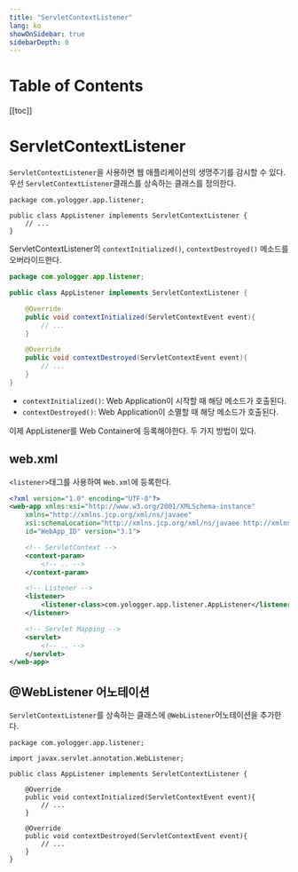 ```yaml
---
title: "ServletContextListener"
lang: ko
showOnSidebar: true
sidebarDepth: 0
---
```


# Table of Contents
[[toc]]

# ServletContextListener
`ServletContextListener`을 사용하면 웹 애플리케이션의 생명주기를 감시할 수 있다. 우선 `ServletContextListener`클래스를 상속하는 클래스를 정의한다.
``` java{3}
package com.yologger.app.listener;

public class AppListener implements ServletContextListener {
    // ...
}
```
ServletContextListener의 `contextInitialized()`, `contextDestroyed()` 메소드를 오버라이드한다.
``` java AppListener.java
package com.yologger.app.listener;

public class AppListener implements ServletContextListener {

    @Override
    public void contextInitialized(ServletContextEvent event){
        // ...
    }		

    @Override
    public void contextDestroyed(ServletContextEvent event){
        // ...
    }	
}
```
- `contextInitialized()`: Web Application이 시작할 때 해당 메소드가 호출된다.
- `contextDestroyed()`: Web Application이 소멸할 때 해당 메소드가 호출된다.

이제 AppListener를 Web Container에 등록해야한다. 두 가지 방법이 있다.

## web.xml
`<listener>`태그를 사용하여 `Web.xml`에 등록한다.
``` xml {13-15}
<?xml version="1.0" encoding="UTF-8"?>
<web-app xmlns:xsi="http://www.w3.org/2001/XMLSchema-instance"
	xmlns="http://xmlns.jcp.org/xml/ns/javaee"
	xsi:schemaLocation="http://xmlns.jcp.org/xml/ns/javaee http://xmlns.jcp.org/xml/ns/javaee/web-app_3_1.xsd"
	id="WebApp_ID" version="3.1">

    <!-- ServletContext -->
    <context-param>
        <!-- .. -->
    </context-param>

    <!-- Listener -->
    <listener>
        <listener-class>com.yologger.app.listener.AppListener</listener-class>
    </listener>

    <!-- Servlet Mapping -->
    <servlet>
        <!-- .. -->
    </servlet>
</web-app>
```

## @WebListener 어노테이션
`ServletContextListener`를 상속하는 클래스에 `@WebListener`어노테이션을 추가한다.
``` java{5}
package com.yologger.app.listener;

import javax.servlet.annotation.WebListener;

public class AppListener implements ServletContextListener {

    @Override
    public void contextInitialized(ServletContextEvent event){
        // ...
    }		

    @Override
    public void contextDestroyed(ServletContextEvent event){
        // ...
    }	
}
```